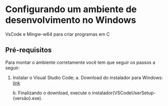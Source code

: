 # Configurando um ambiente de desenvolvimento no Windows
VsCode e Mingw-w64 para criar programas em C

## Pré-requisitos
Para montar o ambiente corretamente você tem que seguir os passos a seguir: 

1. Instalar o Visual Studio Code; 
	a. Download do instalador para Windows: [link](https://go.microsoft.com/fwlink/?LinkID=534107)
	
	b. Finalizando o download, execute o instalador(VSCodeUserSetup-{versão}.exe).

